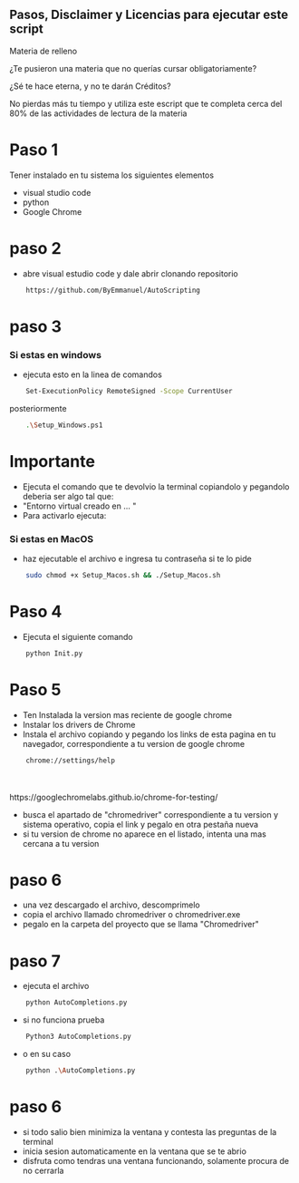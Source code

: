 ## Pasos, Disclaimer y Licencias para ejecutar este script

Materia de relleno 

¿Te pusieron una materia que no querías cursar obligatoriamente? 

¿Sé te hace eterna, y no te darán Créditos? 

No pierdas más tu tiempo y utiliza este escript que te completa cerca del 80% de las actividades de lectura de la materia 

# Paso 1
Tener instalado en tu sistema los siguientes elementos

- visual studio code
- python
- Google Chrome

# paso 2 
- abre visual estudio code y dale abrir clonando repositorio
```sh
    https://github.com/ByEmmanuel/AutoScripting
```

# paso 3
### Si estas en windows
- ejecuta esto en la linea de comandos

```sh
    Set-ExecutionPolicy RemoteSigned -Scope CurrentUser
```
posteriormente 
```sh
    .\Setup_Windows.ps1
```

# Importante
- Ejecuta el comando que te devolvio la terminal copiandolo y pegandolo
deberia ser algo tal que:
- "Entorno virtual creado en ... "
- Para activarlo ejecuta: 

### Si estas en MacOS
- haz ejecutable el archivo e ingresa tu contraseña si te lo pide

```sh
    sudo chmod +x Setup_Macos.sh && ./Setup_Macos.sh
```

# Paso 4
- Ejecuta el siguiente comando
```sh
    python Init.py
```

# Paso 5
- Ten Instalada la version mas reciente de google chrome
- Instalar los drivers de Chrome
- Instala el archivo copiando y pegando los links de esta pagina en tu navegador, correspondiente a tu version de google chrome

```sh
    chrome://settings/help
```
<br>
<br>
https://googlechromelabs.github.io/chrome-for-testing/

- busca el apartado de "chromedriver" correspondiente a tu version y sistema operativo, copia el link y pegalo en otra pestaña nueva
- si tu version de chrome no aparece en el listado, intenta una mas cercana a tu version 

# paso 6
- una vez descargado el archivo, descomprimelo
- copia el archivo llamado chromedriver o chromedriver.exe 
- pegalo en la carpeta del proyecto que se llama "Chromedriver"

# paso 7 
- ejecuta el archivo 
```sh
    python AutoCompletions.py
```
- si no funciona prueba
    
```sh
    Python3 AutoCompletions.py
```
- o en su caso

```sh
    python .\AutoCompletions.py
```

# paso 6
- si todo salio bien minimiza la ventana y contesta las preguntas de la terminal
- inicia sesion automaticamente en la ventana que se te abrio
- disfruta como tendras una ventana funcionando, solamente procura de no cerrarla
